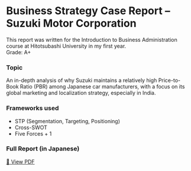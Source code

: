 # Business Strategy Case Report – Suzuki Motor Corporation

This report was written for the Introduction to Business Administration course at Hitotsubashi University in my first year.  
Grade: A+

### Topic
An in-depth analysis of why Suzuki maintains a relatively high Price-to-Book Ratio (PBR) among Japanese car manufacturers, with a focus on its global marketing and localization strategy, especially in India.

###  Frameworks used
- STP (Segmentation, Targeting, Positioning)
- Cross-SWOT
- Five Forces + 1

###  Full Report (in Japanese)
[📄 View PDF](suzuki_report.pdf)
